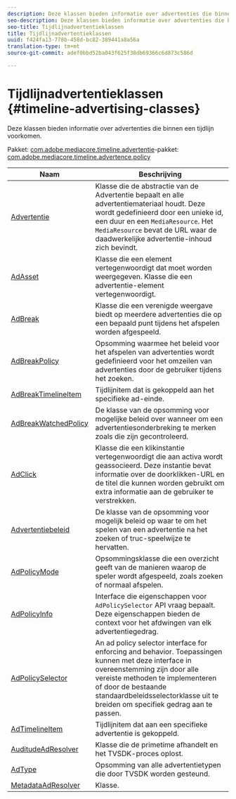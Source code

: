 ```yaml
---
description: Deze klassen bieden informatie over advertenties die binnen een tijdlijn voorkomen.
seo-description: Deze klassen bieden informatie over advertenties die binnen een tijdlijn voorkomen.
seo-title: Tijdlijnadvertentieklassen
title: Tijdlijnadvertentieklassen
uuid: f424fa13-778b-458d-bc82-389441a8a56a
translation-type: tm+mt
source-git-commit: adef0bbd52ba043f625f38db69366c6d873c586d

---
```



# Tijdlijnadvertentieklassen {#timeline-advertising-classes}

Deze klassen bieden informatie over advertenties die binnen een tijdlijn voorkomen.

Pakket: [com.adobe.mediacore.timeline.advertentie](https://help.adobe.com/en_US/primetime/api/psdk/asdoc-dhls_1.4/com/adobe/mediacore/timeline/advertising/package-detail.html)-pakket: [com.adobe.mediacore.timeline.advertence.policy](https://help.adobe.com/en_US/primetime/api/psdk/asdoc-dhls_1.4/com/adobe/mediacore/timeline/advertising/policy/package-detail.html)

| Naam | Beschrijving |
|---|---|
| [Advertentie](https://help.adobe.com/en_US/primetime/api/psdk/asdoc-dhls_1.4/com/adobe/mediacore/timeline/advertising/Ad.html) | Klasse die de abstractie van de Advertentie bepaalt en alle advertentiemateriaal houdt. Deze wordt gedefinieerd door een unieke id, een duur en een `MediaResource`. Het `MediaResource` bevat de URL waar de daadwerkelijke advertentie-inhoud zich bevindt. |
| [AdAsset](https://help.adobe.com/en_US/primetime/api/psdk/asdoc-dhls_1.4/com/adobe/mediacore/timeline/advertising/AdAsset.html) | Klasse die een element vertegenwoordigt dat moet worden weergegeven. Klasse die een advertentie-element vertegenwoordigt. |
| [AdBreak](https://help.adobe.com/en_US/primetime/api/psdk/asdoc-dhls_1.4/com/adobe/mediacore/timeline/advertising/AdBreak.html) | Klasse die een verenigde weergave biedt op meerdere advertenties die op een bepaald punt tijdens het afspelen worden afgespeeld. |
| [AdBreakPolicy](https://help.adobe.com/en_US/primetime/api/psdk/asdoc-dhls_1.4/com/adobe/mediacore/timeline/advertising/policy/AdBreakPolicy.html) | Opsomming waarmee het beleid voor het afspelen van advertenties wordt gedefinieerd voor het omzeilen van advertenties door de gebruiker tijdens het zoeken. |
| [AdBreakTimelineItem](https://help.adobe.com/en_US/primetime/api/psdk/asdoc-dhls_1.4/com/adobe/mediacore/timeline/advertising/AdBreakTimelineItem.html) | Tijdlijnitem dat is gekoppeld aan het specifieke ad-einde. |
| [AdBreakWatchedPolicy](https://help.adobe.com/en_US/primetime/api/psdk/asdoc-dhls_1.4/com/adobe/mediacore/timeline/advertising/policy/AdBreakWatchedPolicy.html) | De klasse van de opsomming voor mogelijke beleid over wanneer om een advertentiesonderbreking te merken zoals die zijn gecontroleerd. |
| [AdClick](https://help.adobe.com/en_US/primetime/api/psdk/asdoc-dhls_1.4/com/adobe/mediacore/timeline/advertising/AdClick.html) | Klasse die een klikinstantie vertegenwoordigt die aan activa wordt geassocieerd. Deze instantie bevat informatie over de doorklikken-URL en de titel die kunnen worden gebruikt om extra informatie aan de gebruiker te verstrekken. |
| [Advertentiebeleid](https://help.adobe.com/en_US/primetime/api/psdk/asdoc-dhls_1.4/com/adobe/mediacore/timeline/advertising/policy/AdPolicy.html) | De klasse van de opsomming voor mogelijk beleid op waar te om het spelen van een advertentie na het zoeken of truc-speelwijze te hervatten. |
| [AdPolicyMode](https://help.adobe.com/en_US/primetime/api/psdk/asdoc-dhls_1.4/com/adobe/mediacore/timeline/advertising/policy/AdPolicyMode.html) | Opsommingsklasse die een overzicht geeft van de manieren waarop de speler wordt afgespeeld, zoals zoeken of normaal afspelen. |
| [AdPolicyInfo](https://help.adobe.com/en_US/primetime/api/psdk/asdoc-dhls_1.4/com/adobe/mediacore/timeline/advertising/policy/AdPolicySelector.html) | Interface die eigenschappen voor `AdPolicySelector` API vraag bepaalt. Deze eigenschappen bieden de context voor het afdwingen van elk advertentiegedrag. |
| [AdPolicySelector](https://help.adobe.com/en_US/primetime/api/psdk/asdoc-dhls_1.4/com/adobe/mediacore/timeline/advertising/policy/AdPolicySelector.html) | An ad policy selector interface for enforcing and behavior. Toepassingen kunnen met deze interface in overeenstemming zijn door alle vereiste methoden te implementeren of door de bestaande standaardbeleidsselectorklasse uit te breiden om specifiek gedrag aan te passen. |
| [AdTimelineItem](https://help.adobe.com/en_US/primetime/api/psdk/asdoc-dhls_1.4/com/adobe/mediacore/timeline/advertising/AdTimelineItem.html) | Tijdlijnitem dat aan een specifieke advertentie is gekoppeld. |
| [AuditudeAdResolver](https://help.adobe.com/en_US/primetime/api/psdk/asdoc-dhls_1.4/com/adobe/mediacore/timeline/advertising/AuditudeAdResolver.html) | Klasse die de primetime afhandelt en het TVSDK-proces oplost. |
| [AdType](https://help.adobe.com/en_US/primetime/api/psdk/asdoc-dhls_1.4/com/adobe/mediacore/timeline/advertising/AdType.html) | Opsomming van alle advertentietypen die door TVSDK worden gesteund. |
| [MetadataAdResolver](https://help.adobe.com/en_US/primetime/api/psdk/asdoc-dhls_1.4/com/adobe/mediacore/timeline/advertising/MetadataAdResolver.html) | Klasse. |

